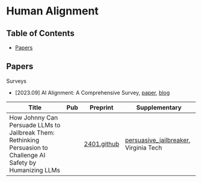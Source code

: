 # Human Alignment

## Table of Contents

- [Papers](#papers)

## Papers

Surveys

- [2023.09] AI Alignment: A Comprehensive Survey, [paper](https://arxiv.org/abs/2310.19852), [blog](https://alignmentsurvey.com/)

| Title                                                                                         | Pub          | Preprint                                    | Supplementary                                                                        |
| --------------------------------------------------------------------------------------------- | ------------ | ------------------------------------------- | ------------------------------------------------------------------------------------ |
| How Johnny Can Persuade LLMs to Jailbreak Them: Rethinking Persuasion to Challenge AI Safety by Humanizing LLMs                              |              | [2401.github](https://www.yi-zeng.com/wp-content/uploads/2024/01/view.pdf) | [persuasive_jailbreaker](https://github.com/CHATS-lab/persuasive_jailbreaker),   Virginia Tech                       |